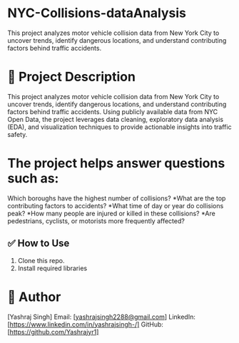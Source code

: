 # NYC-Collisions-dataAnalysis
This project analyzes motor vehicle collision data from New York City to uncover trends, identify dangerous locations, and understand contributing factors behind traffic accidents.


# 🧾 Project Description
This project analyzes motor vehicle collision data from New York City to uncover trends, identify dangerous locations, and understand contributing factors behind traffic accidents. 
Using publicly available data from NYC Open Data, the project leverages data cleaning, exploratory data analysis (EDA), and visualization techniques to provide actionable insights into traffic safety.

# The project helps answer questions such as:
Which boroughs have the highest number of collisions?
*What are the top contributing factors to accidents?
*What time of day or year do collisions peak?
*How many people are injured or killed in these collisions?
*Are pedestrians, cyclists, or motorists more frequently affected?


## ✅ How to Use
1. Clone this repo.
2. Install required libraries

# 👤 Author
[Yashraj Singh]
Email: [yashrajsingh2288@gmail.com]
LinkedIn: [https://www.linkedin.com/in/yashrajsingh-/]
GitHub: [https://github.com/Yashrajyr1]






